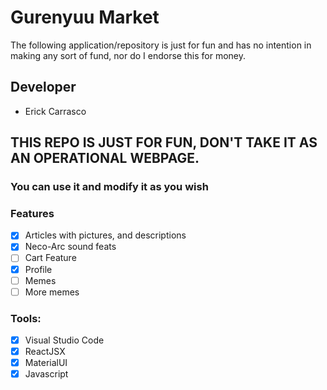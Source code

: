 # Gurenyuu Market
The following application/repository is just for fun and has no intention in making any sort of fund, nor do I endorse this for money.

## Developer

- Erick Carrasco


## THIS REPO IS JUST FOR FUN, DON'T TAKE IT AS AN OPERATIONAL WEBPAGE.
### You can use it and modify it as you wish

### Features
-   [x] Articles with pictures, and descriptions
-   [x] Neco-Arc sound feats
-   [ ] Cart Feature
-   [x] Profile
-   [ ] Memes
-   [ ] More memes

### Tools:

- [x] Visual Studio Code
- [x] ReactJSX
- [x] MaterialUI
- [x] Javascript
